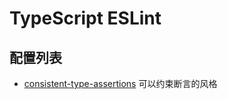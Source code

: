# TypeScript ESLint

## 配置列表

+ [consistent-type-assertions](https://github.com/typescript-eslint/typescript-eslint/blob/main/packages/eslint-plugin/docs/rules/consistent-type-assertions.md) 可以约束断言的风格
